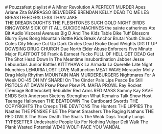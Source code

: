 ​# Pouzzafest playlist #
A Minor Revolution
A PERFECT MURDER 
Apes
Ariane Zita
BARRASSO
BELVEDERE
BRENDAN KELLY 
DEAD TO ME 
LES BREASTFEEDERS 
LESS THAN JAKE  
THE DREADNOUGHTS
THE FLESHTONES
SUCH GOLD 
NIGHT BIRDS
RINGWORM
SICK OF IT ALL
SUICIDE MACHINES
the sainte catherines
Ate Bit
Audio Visceral
Avenues
Big D And The Kids Table
Bike Tuff
Blossom
Blurry Eyes
Bong Mountain
Bottle Kids
Break Anchor
Brutal Youth
Chuck Coles
City Mouse
Cut Up
Dark Circles
Dead Broke
Dead Weights
DIG IT UP 
DOWSING
DRUG CHURCH 
Due North
Elder Abuse
Enforcers
Five Minute Major
FLATFOOT 56
Frank & Earnest
Fucko
FULL OF HELL
GET DEAD
Get The Shot
Head Down
In The Meantime
Insubordination
Jabber
Jesse Lebourdais
Junior Battles
KITTYHAWK 
La Armada
La Querelle
Late Night Munchies
LEMURIA 
LOST LOVE 
Malfunction 
MEAT WAVE
Merauder
Molly Drag
Molly Rhythm
MOUNTAIN MAN
MURDERBURGERS 
Nightmares For A Week
OC-45
OH MY SNARE!
On The Cinder
Pale Lips
Peace Be Still
PISTOLS AT DAWN
Pkew Pkew Pkew
PL MAFIA
PROWL 
Ray Rocket (Teenage Bottlerocket)
Rebuilder
Red Arms
RED MASS
Sammy Kay
SAVE ENDS
Seth Anderson
Sketchy
Strengthen What Remains 
Talk Show Host
Teenage Halloween
THE BEATDOWN 
The Cardboard Swords
THE COPYRIGHTS
The Creeps
THE DEWTONS 
The Hunters
THE LIPPIES 
The Nasties
THE PENSKE FILE
The Planet Smashers
The Raging Nathans
THE RED OWLS 
The Slow Death
The Snails
The Weak Days
Trophy Lungs
TYPESETTER 
Undesirable People
Up For Nothing
Vulgar Deli
Walk The Plank
Wasted Potential
WD40
WOLF-FACE
YOU VANDAL
